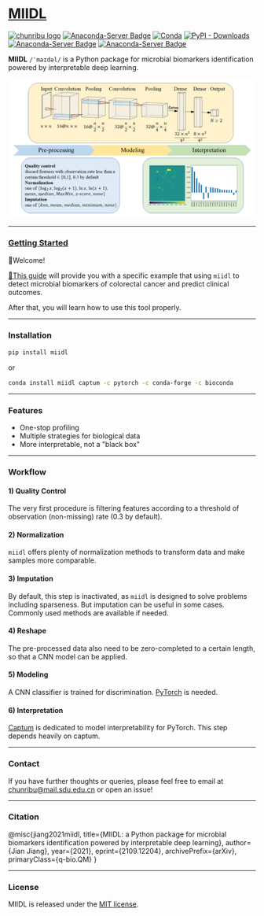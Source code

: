 # [MIIDL](https://chunribu.github.io/miidl)

[![chunribu logo](https://img.shields.io/badge/chunribu-🚀-black?logo=github)](https://github.com/chunribu/) [![Anaconda-Server Badge](https://anaconda.org/bioconda/miidl/badges/version.svg)](https://anaconda.org/bioconda/miidl) [![Conda](https://img.shields.io/conda/dn/bioconda/miidl?color=green&logo=anaconda&style=flat-square)](https://anaconda.org/bioconda/miidl) [![PyPI - Downloads](https://img.shields.io/pypi/dm/miidl?logo=pypi&style=flat-square)](https://pypi.org/project/miidl/) [![Anaconda-Server Badge](https://anaconda.org/bioconda/miidl/badges/platforms.svg)](https://anaconda.org/bioconda/miidl) [![Anaconda-Server Badge](https://anaconda.org/bioconda/miidl/badges/license.svg)](https://anaconda.org/bioconda/miidl) 

**MIIDL** `/ˈmaɪdəl/` is a Python package for microbial biomarkers identification powered by interpretable deep learning.

![model.png](https://github.com/chunribu/miidl/raw/main/docs/model.png)

---
### [Getting Started](https://github.com/chunribu/miidl/blob/main/Tutorials.ipynb)

👋Welcome! 

[🔗This guide](https://github.com/chunribu/miidl/blob/main/Tutorials.ipynb) will provide you with a specific example that using `miidl` to detect microbial biomarkers of colorectal cancer and predict clinical outcomes. 

After that, you will learn how to use this tool properly.

---
### Installation

```bash
pip install miidl
```
or
```bash
conda install miidl captum -c pytorch -c conda-forge -c bioconda
```

---
### Features

+ One-stop profiling
+ Multiple strategies for biological data
+ More interpretable, not a "black box"

---
### Workflow

#### 1) Quality Control

The very first procedure is filtering features according to a threshold of observation (non-missing) rate (0.3 by default).

#### 2) Normalization

`miidl` offers plenty of normalization methods to transform data and make samples more comparable. 

#### 3) Imputation

By default, this step is inactivated, as `miidl` is designed to solve problems including sparseness. But imputation can be useful in some cases. Commonly used methods are available if needed. 

#### 4) Reshape

The pre-processed data also need to be zero-completed to a certain length, so that a CNN model can be applied.

#### 5) Modeling

A CNN classifier is trained for discrimination. [PyTorch](https://pytorch.org) is needed.

#### 6) Interpretation

[Captum](https://captum.ai/) is dedicated to model interpretability for PyTorch. This step depends heavily on captum.

---
### Contact

If you have further thoughts or queries, please feel free to email at chunribu@mail.sdu.edu.cn or open an issue!

---
### Citation

@misc{jiang2021miidl,
      title={MIIDL: a Python package for microbial biomarkers identification powered by interpretable deep learning}, 
      author={Jian Jiang},
      year={2021},
      eprint={2109.12204},
      archivePrefix={arXiv},
      primaryClass={q-bio.QM}
}

---
### License

MIIDL is released under the [MIT license](https://github.com/chunribu/miidl/blob/main/LICENSE).
